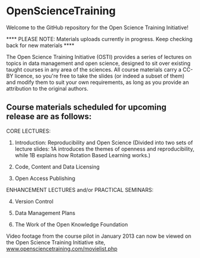 OpenScienceTraining
===================

Welcome to the GitHub repository for the Open Science Training Initiative!

**** PLEASE NOTE: Materials uploads currently in progress. Keep checking back for new materials ****

The Open Science Training Initiative (OSTI) provides a series of lectures on topics in data management and open science, designed to sit over existing taught courses in any area of the sciences. All course materials carry a CC-BY licence, so you're free to take the slides (or indeed a subset of them) and modify them to suit your own requirements, as long as you provide an attribution to the original authors.

Course materials scheduled for upcoming release are as follows:
-------------------------------------------------------------------
CORE LECTURES:

1. Introduction: Reproducibility and Open Science
(Divided into two sets of lecture slides: 1A introduces the themes of openness and reproducibility, while 1B explains how Rotation Based Learning works.)

2. Code, Content and Data Licensing

3. Open Access Publishing

ENHANCEMENT LECTURES and/or PRACTICAL SEMINARS:

4. Version Control

5. Data Management Plans

6. The Work of the Open Knowledge Foundation
 
Video footage from the course pilot in January 2013 can now be viewed on the Open Science Training Initiative site,
www.opensciencetraining.com/movielist.php
